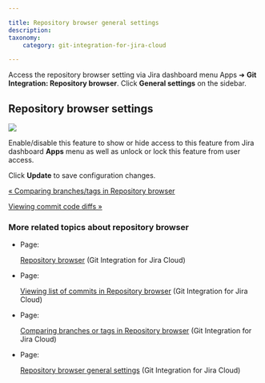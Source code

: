 ```yaml
---

title: Repository browser general settings
description:
taxonomy:
    category: git-integration-for-jira-cloud

---
```

Access the repository browser setting via Jira dashboard menu Apps ➜ **Git Integration: Repository browser**. Click **General settings** on the sidebar.

## Repository browser settings

![](https://bigbrassband.atlassian.net/wiki/download/thumbnails/1923025615/gitcloud-gencfg-show-repo-browser-sel.png?version=1&modificationDate=1635239442236&cacheVersion=1&api=v2&width=550&height=181)

Enable/disable this feature to show or hide access to this feature from Jira dashboard **Apps** menu as well as unlock or lock this feature from user access.

Click **Update** to save configuration changes.

[« Comparing branches/tags in Repository browser](/wiki/spaces/GITCLOUD/pages/1923025590/Comparing+branches+or+tags+in+Repository+browser)

[Viewing commit code diffs »](/wiki/spaces/GITCLOUD/pages/1923025639/Viewing+commit+code+diffs)

### More related topics about repository browser

*   Page:

    [Repository browser](/git-integration-for-jira-cloud/Repository-browser) (Git Integration for Jira Cloud)

*   Page:

    [Viewing list of commits in Repository browser](/wiki/spaces/GITCLOUD/pages/1923025571/Viewing+list+of+commits+in+Repository+browser) (Git Integration for Jira Cloud)

*   Page:

    [Comparing branches or tags in Repository browser](/wiki/spaces/GITCLOUD/pages/1923025590/Comparing+branches+or+tags+in+Repository+browser) (Git Integration for Jira Cloud)

*   Page:

    [Repository browser general settings](/wiki/spaces/GITCLOUD/pages/1923025615/Repository+browser+general+settings) (Git Integration for Jira Cloud)